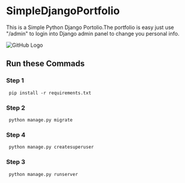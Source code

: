 # SimpleDjangoPortfolio

This is a Simple Python Django Portolio.The portfolio is easy  just use "/admin"  to login into Django admin panel to change you personal info.

![GitHub Logo](/images/pic1.png)


## Run these Commads
### Step 1
     pip install -r requirements.txt
### Step 2
     python manage.py migrate
     
### Step 4
     python manage.py createsuperuser
        
### Step 3
     python manage.py runserver

  













